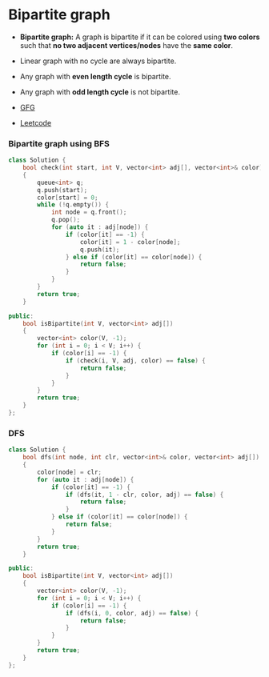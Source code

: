 # Bipartite graph

-   **Bipartite graph:** A graph is bipartite if it can be colored using **two colors** such that **no two adjacent vertices/nodes** have the **same color**.
-   Linear graph with no cycle are always bipartite.
-   Any graph with **even length cycle** is bipartite.
-   Any graph with **odd length cycle** is not bipartite.

-   [GFG](https://practice.geeksforgeeks.org/problems/bipartite-graph/1?utm_source=gfg&utm_medium=article&utm_campaign=bottom_sticky_on_article)
-   [Leetcode](https://leetcode.com/problems/is-graph-bipartite/description/)

### Bipartite graph using BFS

```cpp
class Solution {
    bool check(int start, int V, vector<int> adj[], vector<int>& color)
    {
        queue<int> q;
        q.push(start);
        color[start] = 0;
        while (!q.empty()) {
            int node = q.front();
            q.pop();
            for (auto it : adj[node]) {
                if (color[it] == -1) {
                    color[it] = 1 - color[node];
                    q.push(it);
                } else if (color[it] == color[node]) {
                    return false;
                }
            }
        }
        return true;
    }

public:
    bool isBipartite(int V, vector<int> adj[])
    {
        vector<int> color(V, -1);
        for (int i = 0; i < V; i++) {
            if (color[i] == -1) {
                if (check(i, V, adj, color) == false) {
                    return false;
                }
            }
        }
        return true;
    }
};
```

### DFS

```cpp
class Solution {
    bool dfs(int node, int clr, vector<int>& color, vector<int> adj[])
    {
        color[node] = clr;
        for (auto it : adj[node]) {
            if (color[it] == -1) {
                if (dfs(it, 1 - clr, color, adj) == false) {
                    return false;
                }
            } else if (color[it] == color[node]) {
                return false;
            }
        }
        return true;
    }

public:
    bool isBipartite(int V, vector<int> adj[])
    {
        vector<int> color(V, -1);
        for (int i = 0; i < V; i++) {
            if (color[i] == -1) {
                if (dfs(i, 0, color, adj) == false) {
                    return false;
                }
            }
        }
        return true;
    }
};
```
